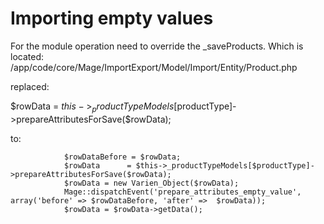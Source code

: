 <h1>Importing empty values</h1>
<p>For the module operation need to override the _saveProducts.
Which is located:
/app/code/core/Mage/ImportExport/Model/Import/Entity/Product.php

replaced:

$rowData      = $this->_productTypeModels[$productType]->prepareAttributesForSave($rowData);

to:

                $rowDataBefore = $rowData;
                $rowData      = $this->_productTypeModels[$productType]->prepareAttributesForSave($rowData);
                $rowData = new Varien_Object($rowData);
                Mage::dispatchEvent('prepare_attributes_empty_value', array('before' => $rowDataBefore, 'after' =>  $rowData));
                $rowData = $rowData->getData();

</p>
